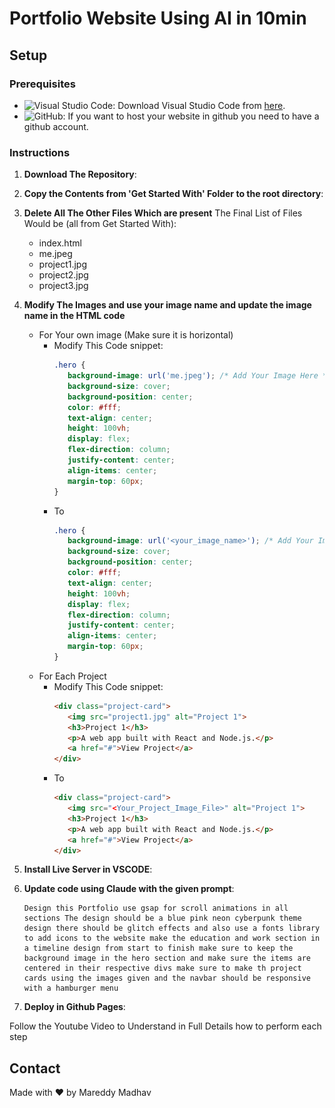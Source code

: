 # Portfolio Website Using AI in 10min


## Setup

### Prerequisites

- ![Visual Studio Code](https://img.shields.io/badge/Visual%20Studio%20Code-0078d7.svg?style=for-the-badge&logo=visual-studio-code&logoColor=white): Download Visual Studio Code from [here](https://code.visualstudio.com/).
- ![GitHub](https://img.shields.io/badge/github-%23121011.svg?style=for-the-badge&logo=github&logoColor=white): If you want to host your website in github you need to have a github account.

### Instructions

1. **Download The Repository**:

2. **Copy the Contents from 'Get Started With' Folder to the root directory**:

3. **Delete All The Other Files Which are present**
   The Final List of Files Would be (all from Get Started With):
   - index.html 
   - me.jpeg
   - project1.jpg 
   - project2.jpg
   - project3.jpg

3. **Modify The Images and use your image name and update the image name in the HTML code**
   - For Your own image (Make sure it is horizontal)
      - Modify This Code snippet:
         ```css
         .hero {
            background-image: url('me.jpeg'); /* Add Your Image Here */
            background-size: cover;
            background-position: center;
            color: #fff;
            text-align: center;
            height: 100vh;
            display: flex;
            flex-direction: column;
            justify-content: center;
            align-items: center;
            margin-top: 60px;
        }
         ```
      - To
         ```css
         .hero {
            background-image: url('<your_image_name>'); /* Add Your Image Here */
            background-size: cover;
            background-position: center;
            color: #fff;
            text-align: center;
            height: 100vh;
            display: flex;
            flex-direction: column;
            justify-content: center;
            align-items: center;
            margin-top: 60px;
        }
         ```
   - For Each Project
      - Modify This Code snippet:
         ```html
         <div class="project-card">
            <img src="project1.jpg" alt="Project 1">
            <h3>Project 1</h3>
            <p>A web app built with React and Node.js.</p>
            <a href="#">View Project</a>
         </div>
         ```
      - To
         ```html
         <div class="project-card">
            <img src="<Your_Project_Image_File>" alt="Project 1">
            <h3>Project 1</h3>
            <p>A web app built with React and Node.js.</p>
            <a href="#">View Project</a>
         </div>
         ```

4. **Install Live Server in VSCODE**:

5. **Update code using Claude with the given prompt**:
   ```
   Design this Portfolio use gsap for scroll animations in all sections The design should be a blue pink neon cyberpunk theme design there should be glitch effects and also use a fonts library to add icons to the website make the education and work section in a timeline design from start to finish make sure to keep the background image in the hero section and make sure the items are centered in their respective divs make sure to make th project cards using the images given and the navbar should be responsive with a hamburger menu
   ```

6. **Deploy in Github Pages**:

Follow the Youtube Video to Understand in Full Details how to perform each step

## Contact

Made with ❤️ by Mareddy Madhav 
